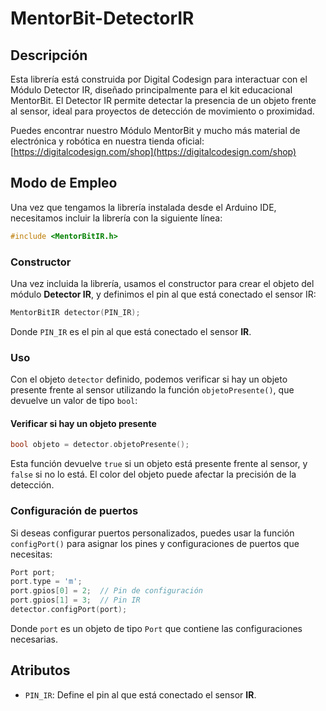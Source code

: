 # MentorBit-DetectorIR

## Descripción

Esta librería está construida por Digital Codesign para interactuar con el Módulo Detector IR, diseñado principalmente para el kit educacional MentorBit. El Detector IR permite detectar la presencia de un objeto frente al sensor, ideal para proyectos de detección de movimiento o proximidad.

Puedes encontrar nuestro Módulo MentorBit y mucho más material de electrónica y robótica en nuestra tienda oficial: [https://digitalcodesign.com/shop](https://digitalcodesign.com/shop)

## Modo de Empleo

Una vez que tengamos la librería instalada desde el Arduino IDE, necesitamos incluir la librería con la siguiente línea:

```cpp
#include <MentorBitIR.h>
```

### Constructor

Una vez incluida la librería, usamos el constructor para crear el objeto del módulo **Detector IR**, y definimos el pin al que está conectado el sensor IR:

```cpp
MentorBitIR detector(PIN_IR);
```

Donde `PIN_IR` es el pin al que está conectado el sensor **IR**.

### Uso

Con el objeto `detector` definido, podemos verificar si hay un objeto presente frente al sensor utilizando la función `objetoPresente()`, que devuelve un valor de tipo `bool`:

#### Verificar si hay un objeto presente

```cpp
bool objeto = detector.objetoPresente();
```

Esta función devuelve `true` si un objeto está presente frente al sensor, y `false` si no lo está. El color del objeto puede afectar la precisión de la detección.

### Configuración de puertos

Si deseas configurar puertos personalizados, puedes usar la función `configPort()` para asignar los pines y configuraciones de puertos que necesitas:

```cpp
Port port;
port.type = 'm';
port.gpios[0] = 2;  // Pin de configuración
port.gpios[1] = 3;  // Pin IR
detector.configPort(port);
```

Donde `port` es un objeto de tipo `Port` que contiene las configuraciones necesarias.

## Atributos

- `PIN_IR`: Define el pin al que está conectado el sensor **IR**.
